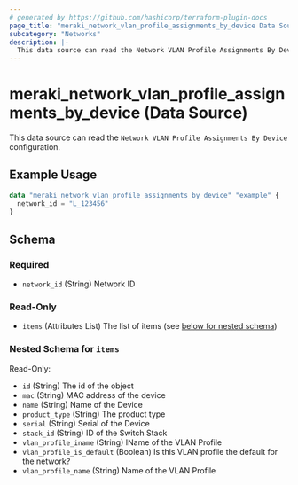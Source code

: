 ```yaml
---
# generated by https://github.com/hashicorp/terraform-plugin-docs
page_title: "meraki_network_vlan_profile_assignments_by_device Data Source - terraform-provider-meraki"
subcategory: "Networks"
description: |-
  This data source can read the Network VLAN Profile Assignments By Device configuration.
---
```


# meraki_network_vlan_profile_assignments_by_device (Data Source)

This data source can read the `Network VLAN Profile Assignments By Device` configuration.

## Example Usage

```terraform
data "meraki_network_vlan_profile_assignments_by_device" "example" {
  network_id = "L_123456"
}
```

<!-- schema generated by tfplugindocs -->
## Schema

### Required

- `network_id` (String) Network ID

### Read-Only

- `items` (Attributes List) The list of items (see [below for nested schema](#nestedatt--items))

<a id="nestedatt--items"></a>
### Nested Schema for `items`

Read-Only:

- `id` (String) The id of the object
- `mac` (String) MAC address of the device
- `name` (String) Name of the Device
- `product_type` (String) The product type
- `serial` (String) Serial of the Device
- `stack_id` (String) ID of the Switch Stack
- `vlan_profile_iname` (String) IName of the VLAN Profile
- `vlan_profile_is_default` (Boolean) Is this VLAN profile the default for the network?
- `vlan_profile_name` (String) Name of the VLAN Profile

